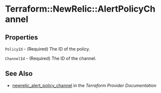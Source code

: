 # Terraform::NewRelic::AlertPolicyChannel



## Properties

`PolicyId` - (Required) The ID of the policy.

`ChannelId` - (Required) The ID of the channel.


## See Also

* [newrelic_alert_policy_channel](https://www.terraform.io/docs/providers/newrelic/r/alert_policy_channel.html) in the _Terraform Provider Documentation_